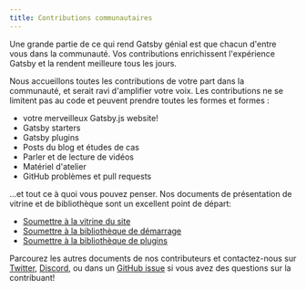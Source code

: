 ```yaml
---
title: Contributions communautaires
---
```


Une grande partie de ce qui rend Gatsby génial est que chacun d'entre vous dans la communauté. Vos contributions enrichissent l'expérience Gatsby et la rendent meilleure tous les jours.

Nous accueillons toutes les contributions de votre part dans la communauté, et serait ravi d'amplifier votre voix. Les contributions ne se limitent pas au code et peuvent prendre toutes les formes et formes :

- votre merveilleux Gatsby.js website!
- Gatsby starters
- Gatsby plugins
- Posts du blog et études de cas
- Parler et de lecture de vidéos
- Matériel d'atelier
- GitHub problèmes et pull requests

...et tout ce à quoi vous pouvez penser. Nos documents de présentation de vitrine et de bibliothèque sont un excellent point de départ:

- [Soumettre à la vitrine du site](/contributing/site-showcase-submissions)
- [Soumettre à la bibliothèque de démarrage](/contributing/submit-to-starter-library/)
- [Soumettre à la bibliothèque de plugins](/contributing/submit-to-plugin-library/)

Parcourez les autres documents de nos contributeurs et contactez-nous sur [Twitter](https://twitter.com/gatsbyjs), [Discord](https://gatsby.dev/discord), ou dans un [GitHub issue](/contributing/how-to-file-an-issue/) si vous avez des questions sur la contribuant!
